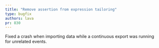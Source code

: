 ```yaml
---
title: "Remove assertion from expression tailoring"
type: bugfix
authors: lava
pr: 830
---
```


Fixed a crash when importing data while a continuous export was running for
unrelated events.
